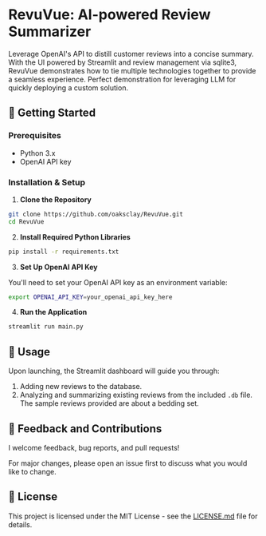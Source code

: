
# RevuVue: AI-powered Review Summarizer

Leverage OpenAI's API to distill customer reviews into a concise summary. With the UI powered by Streamlit and review management via sqlite3, RevuVue demonstrates how to tie multiple technologies together to provide a seamless experience. Perfect demonstration for leveraging LLM for quickly deploying a custom solution.

## 🚀 Getting Started

### Prerequisites

- Python 3.x
- OpenAI API key

### Installation & Setup

1. **Clone the Repository**

```bash
git clone https://github.com/oaksclay/RevuVue.git
cd RevuVue
```

2. **Install Required Python Libraries**

```bash
pip install -r requirements.txt
```

3. **Set Up OpenAI API Key**

You'll need to set your OpenAI API key as an environment variable:

```bash
export OPENAI_API_KEY=your_openai_api_key_here
```

4. **Run the Application**

```bash
streamlit run main.py
```

## 📖 Usage

Upon launching, the Streamlit dashboard will guide you through:

1. Adding new reviews to the database.
2. Analyzing and summarizing existing reviews from the included `.db` file. The sample reviews provided are about a bedding set.

## 📝 Feedback and Contributions

I welcome feedback, bug reports, and pull requests!

For major changes, please open an issue first to discuss what you would like to change.

## 📜 License

This project is licensed under the MIT License - see the [LICENSE.md](LICENSE.md) file for details.
